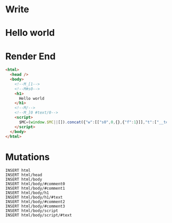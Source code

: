# Write
  <!--M_[1--><!--M#s0--><h1>Hello world</h1><!--M/--><!--M_]0 #text/0--><script>$MC=(window.$MC||[]).concat({"w":[["s0",0,{},{"f":1}]],"t":["__tests__/tags/components/hello-internal.marko"]});WALKER_RUNTIME("M")("_");M._.r=[_=>(_.b={0:{"#text/0!":_.a={m5c:"s0"},"#text/0(":_._.$compat_renderer(_._["__tests__/tags/components/hello-internal.marko"])},1:_.a}),1,"$compat_setScope",0];M._.w()</script>

# Render End
```html
<html>
  <head />
  <body>
    <!--M_[1-->
    <!--M#s0-->
    <h1>
      Hello world
    </h1>
    <!--M/-->
    <!--M_]0 #text/0-->
    <script>
      $MC=(window.$MC||[]).concat({"w":[["s0",0,{},{"f":1}]],"t":["__tests__/tags/components/hello-internal.marko"]});WALKER_RUNTIME("M")("_");M._.r=[_=&gt;(_.b={0:{"#text/0!":_.a={m5c:"s0"},"#text/0(":_._.$compat_renderer(_._["__tests__/tags/components/hello-internal.marko"])},1:_.a}),1,"$compat_setScope",0];M._.w()
    </script>
  </body>
</html>
```

# Mutations
```
INSERT html
INSERT html/head
INSERT html/body
INSERT html/body/#comment0
INSERT html/body/#comment1
INSERT html/body/h1
INSERT html/body/h1/#text
INSERT html/body/#comment2
INSERT html/body/#comment3
INSERT html/body/script
INSERT html/body/script/#text
```